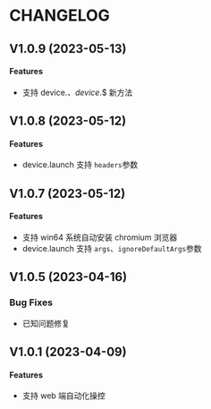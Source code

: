 # CHANGELOG

## V1.0.9 (2023-05-13)

#### Features

- 支持 device.$、device.$$ 新方法

## V1.0.8 (2023-05-12)

#### Features

- device.launch 支持 `headers`参数

## V1.0.7 (2023-05-12)

#### Features

- 支持 win64 系统自动安装 chromium 浏览器
- device.launch 支持 `args`、`ignoreDefaultArgs`参数

## V1.0.5 (2023-04-16)

### Bug Fixes

- 已知问题修复

## V1.0.1 (2023-04-09)

#### Features

- 支持 web 端自动化操控